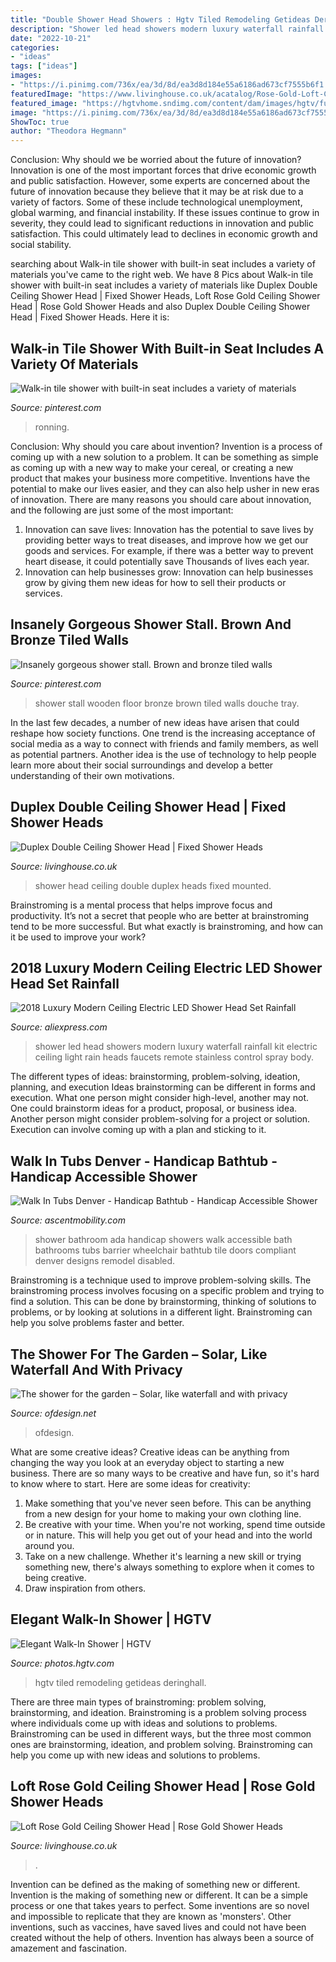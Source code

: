 ```yaml
---
title: "Double Shower Head Showers : Hgtv Tiled Remodeling Getideas Deringhall"
description: "Shower led head showers modern luxury waterfall rainfall kit electric ceiling light rain heads faucets remote stainless control spray body"
date: "2022-10-21"
categories:
- "ideas"
tags: ["ideas"]
images:
- "https://i.pinimg.com/736x/ea/3d/8d/ea3d8d184e55a6186ad673cf7555b6f1.jpg"
featuredImage: "https://www.livinghouse.co.uk/acatalog/Rose-Gold-Loft-Ceiling-Mounted-Shower-Head-UK1H.jpg"
featured_image: "https://hgtvhome.sndimg.com/content/dam/images/hgtv/fullset/2014/10/7/0/DP_Interior-Archeology-neutral-transitional-bathroom-hers-shower_v.jpg.jpg.rend.hgtvcom.616.924.suffix/1412780650297.jpeg"
image: "https://i.pinimg.com/736x/ea/3d/8d/ea3d8d184e55a6186ad673cf7555b6f1.jpg"
ShowToc: true
author: "Theodora Hegmann"
---
```



Conclusion: Why should we be worried about the future of innovation?
Innovation is one of the most important forces that drive economic growth and public satisfaction. However, some experts are concerned about the future of innovation because they believe that it may be at risk due to a variety of factors. Some of these include technological unemployment, global warming, and financial instability. If these issues continue to grow in severity, they could lead to significant reductions in innovation and public satisfaction. This could ultimately lead to declines in economic growth and social stability.

	

		
searching about Walk-in tile shower with built-in seat includes a variety of materials you've came to the right web. We have 8 Pics about Walk-in tile shower with built-in seat includes a variety of materials like Duplex Double Ceiling Shower Head | Fixed Shower Heads, Loft Rose Gold Ceiling Shower Head | Rose Gold Shower Heads and also Duplex Double Ceiling Shower Head | Fixed Shower Heads. Here it is:
		
    
## Walk-in Tile Shower With Built-in Seat Includes A Variety Of Materials

<img loading=lazy src="https://i.pinimg.com/736x/f3/7b/a9/f37ba9299cdc1a616ed7061f8d42c9b2.jpg" onerror="this.onerror=null;this.src='https://tse3.mm.bing.net/th?id=OIP.Jih9nCiTCSdIL5zfF9GwJQHaNK&amp;pid=15.1';" alt="Walk-in tile shower with built-in seat includes a variety of materials">

_Source: pinterest.com_

>ronning. 

	

Conclusion: Why should you care about invention?
Invention is a process of coming up with a new solution to a problem. It can be something as simple as coming up with a new way to make your cereal, or creating a new product that makes your business more competitive. Inventions have the potential to make our lives easier, and they can also help usher in new eras of innovation. There are many reasons you should care about innovation, and the following are just some of the most important: 
1) Innovation can save lives: Innovation has the potential to save lives by providing better ways to treat diseases, and improve how we get our goods and services. For example, if there was a better way to prevent heart disease, it could potentially save Thousands of lives each year. 
2) Innovation can help businesses grow: Innovation can help businesses grow by giving them new ideas for how to sell their products or services.

    
## Insanely Gorgeous Shower Stall. Brown And Bronze Tiled Walls

<img loading=lazy src="https://i.pinimg.com/736x/ea/3d/8d/ea3d8d184e55a6186ad673cf7555b6f1.jpg" onerror="this.onerror=null;this.src='https://tse4.mm.bing.net/th?id=OIP.avZ7OmJw0TijXnqOW6NKLgAAAA&amp;pid=15.1';" alt="Insanely gorgeous shower stall. Brown and bronze tiled walls">

_Source: pinterest.com_

>shower stall wooden floor bronze brown tiled walls douche tray. 

	

In the last few decades, a number of new ideas have arisen that could reshape how society functions. One trend is the increasing acceptance of social media as a way to connect with friends and family members, as well as potential partners. Another idea is the use of technology to help people learn more about their social surroundings and develop a better understanding of their own motivations.

    
## Duplex Double Ceiling Shower Head | Fixed Shower Heads

<img loading=lazy src="https://www.livinghouse.co.uk/acatalog/Duplex-double-waterfall-rainfall-ceiling-mounted-shower-head-stainless-steel-UK2H.jpg" onerror="this.onerror=null;this.src='https://tse4.mm.bing.net/th?id=OIP.P-X98g4q9B-UjNu3w0O-dQHaLH&amp;pid=15.1';" alt="Duplex Double Ceiling Shower Head | Fixed Shower Heads">

_Source: livinghouse.co.uk_

>shower head ceiling double duplex heads fixed mounted. 

	

Brainstroming is a mental process that helps improve focus and productivity. It’s not a secret that people who are better at brainstroming tend to be more successful. But what exactly is brainstroming, and how can it be used to improve your work?

    
## 2018 Luxury Modern Ceiling Electric LED Shower Head Set Rainfall

<img loading=lazy src="https://ae01.alicdn.com/kf/HTB1yHtOlHGYBuNjy0Foq6AiBFXaf/2018-Luxury-Modern-Ceiling-Electric-LED-Shower-Head-Set-Rainfall-Waterfall-Shower-Kit-Faucets-with-6.jpg" onerror="this.onerror=null;this.src='https://tse1.mm.bing.net/th?id=OIP.c4qsstw4AuGYm5JDrTss5QHaHa&amp;pid=15.1';" alt="2018 Luxury Modern Ceiling Electric LED Shower Head Set Rainfall">

_Source: aliexpress.com_

>shower led head showers modern luxury waterfall rainfall kit electric ceiling light rain heads faucets remote stainless control spray body. 

	

The different types of ideas: brainstorming, problem-solving, ideation, planning, and execution
Ideas brainstorming can be different in forms and execution. What one person might consider high-level, another may not. One could brainstorm ideas for a product, proposal, or business idea. Another person might consider problem-solving for a project or solution. Execution can involve coming up with a plan and sticking to it.

    
## Walk In Tubs Denver - Handicap Bathtub - Handicap Accessible Shower

<img loading=lazy src="http://www.ascentmobility.com/wp-content/uploads/2015/09/Best-Bath-Systems-5LES6337-Designer-Series-.jpg" onerror="this.onerror=null;this.src='https://tse3.mm.bing.net/th?id=OIP.O7u49fz6q4BpPgUV_hM3aAHaKw&amp;pid=15.1';" alt="Walk In Tubs Denver - Handicap Bathtub - Handicap Accessible Shower">

_Source: ascentmobility.com_

>shower bathroom ada handicap showers walk accessible bath bathrooms tubs barrier wheelchair bathtub tile doors compliant denver designs remodel disabled. 

	

Brainstroming is a technique used to improve problem-solving skills. The brainstroming process involves focusing on a specific problem and trying to find a solution. This can be done by brainstorming, thinking of solutions to problems, or by looking at solutions in a different light. Brainstroming can help you solve problems faster and better.

    
## The Shower For The Garden – Solar, Like Waterfall And With Privacy

<img loading=lazy src="https://www.ofdesign.net/wp-content/uploads/images/the-shower-for-the-garden-solar-like-waterfall-and-with-privacy-8-1292910839.jpg" onerror="this.onerror=null;this.src='https://tse3.mm.bing.net/th?id=OIP.IdWIYbLjxdBLsnL0AlFfXAHaLH&amp;pid=15.1';" alt="The shower for the garden – Solar, like waterfall and with privacy">

_Source: ofdesign.net_

>ofdesign. 

	

What are some creative ideas?
Creative ideas can be anything from changing the way you look at an everyday object to starting a new business. There are so many ways to be creative and have fun, so it's hard to know where to start. Here are some ideas for creativity: 
1. Make something that you've never seen before. This can be anything from a new design for your home to making your own clothing line. 
2. Be creative with your time. When you're not working, spend time outside or in nature. This will help you get out of your head and into the world around you. 
3. Take on a new challenge. Whether it's learning a new skill or trying something new, there's always something to explore when it comes to being creative. 
4. Draw inspiration from others.

    
## Elegant Walk-In Shower | HGTV

<img loading=lazy src="https://hgtvhome.sndimg.com/content/dam/images/hgtv/fullset/2014/10/7/0/DP_Interior-Archeology-neutral-transitional-bathroom-hers-shower_v.jpg.jpg.rend.hgtvcom.616.924.suffix/1412780650297.jpeg" onerror="this.onerror=null;this.src='https://tse1.mm.bing.net/th?id=OIP.Klg3dyUJG9dgtl1fZJO-GwHaLH&amp;pid=15.1';" alt="Elegant Walk-In Shower | HGTV">

_Source: photos.hgtv.com_

>hgtv tiled remodeling getideas deringhall. 

	

There are three main types of brainstroming: problem solving, brainstorming, and ideation.
Brainstroming is a problem solving process where individuals come up with ideas and solutions to problems. Brainstroming can be used in different ways, but the three most common ones are brainstorming, ideation, and problem solving. Brainstroming can help you come up with new ideas and solutions to problems.

    
## Loft Rose Gold Ceiling Shower Head | Rose Gold Shower Heads

<img loading=lazy src="https://www.livinghouse.co.uk/acatalog/Rose-Gold-Loft-Ceiling-Mounted-Shower-Head-UK1H.jpg" onerror="this.onerror=null;this.src='https://tse2.mm.bing.net/th?id=OIP.Mcu-83gQqVvSADSJpl4JjwHaKG&amp;pid=15.1';" alt="Loft Rose Gold Ceiling Shower Head | Rose Gold Shower Heads">

_Source: livinghouse.co.uk_

>. 

	

Invention can be defined as the making of something new or different.
Invention is the making of something new or different. It can be a simple process or one that takes years to perfect. Some inventions are so novel and impossible to replicate that they are known as 'monsters'. Other inventions, such as vaccines, have saved lives and could not have been created without the help of others. Invention has always been a source of amazement and fascination.

